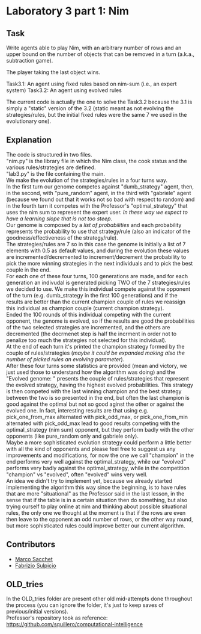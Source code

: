 # Laboratory 3 part 1: Nim

## Task

Write agents able to play Nim, with an arbitrary number of rows and an upper bound  on the number of objects that can be removed in a turn (a.k.a., subtraction game).

The player taking the last object wins.

Task3.1: An agent using fixed rules based on nim-sum (i.e., an expert system)
Task3.2: An agent using evolved rules

The current code is actually the one to solve the Task3.2 because the 3.1 is simply a "static" version of the 3.2 (static meant as not evolving the strategies/rules, but the initial fixed rules were the same 7 we used in the evolutionary one).

## Explanation

The code is structured in two files. \
"nim.py" is the library file in which the Nim class, the cook status and the various rules/strategies are defined. \
"lab3.py" is the file containing the main. \
We make the evolution of the strategies/rules in a four turns way. \
In the first turn our genome competes against "dumb_strategy" agent, then, in the second, with "pure_random" agent, in the third with "gabriele" agent (because we found out that it works not so bad with respect to random) and in the fourth turn it competes with the Professor's "optimal_strategy" that uses the nim sum to represent the expert user. *In these way we expect to have a learning slope that is not too steep*. \
Our genome is composed by a *list of probabilities* and each probability represents the probability to use that strategy/rule (also an indicator of the goodness/effectiveness of the strategy/rule). \
The strategies/rules are 7 so in this case the genome is initially a list of 7 elements with 0.5 as default values, and during the evolution these values are incremented/decremented to increment/decrement the probability to pick the more winning strategies in the next individuals and to pick the best couple in the end. \
For each one of these four turns, 100 generations are made, and for each generation an indivudal is generated picking TWO of the 7 strategies/rules we decided to use.
We make this individual compete against the opponent of the turn (e.g. dumb_strategy in the first 100 generations) and if the results are better than the current champion couple of rules we reassign this individual as champion couple (current champion strategy). \
Ended the 100 rounds of this individual competing with the current opponent, the genome is evolved, so if the results are good the probabilities of the two selected strategies are incremented, and the others are decremented (the decrmenet step is half the incrment in order not to penalize too much the strategies not selected for this individual). \
At the end of each turn it's printed the champion strategy formed by the couple of rules/strategies (*maybe it could be expanded making also the number of picked rules an evolving parameter*). \
After these four turns some statistics are provided (mean and victory, we just used those to understand how the algorithm was doing) and the "Evolved genome: " presents the couple of rules/strategies that represent the evolved strategy, having the highest evolved probabilities.
This strategy is then competed with the last winning champion and the best strategy between the two is so presented in the end, but often the last champion is good against the optimal but not so good aginst the other or against the evolved one.
In fact, interesting results are that using e.g. pick_one_from_max alternated with pick_odd_max, or pick_one_from_min alternated with pick_odd_max lead to good results competing with the optimal_strategy (nim sum) opponent, but they perform badly with the other opponents (like pure_random only and gabriele only). \
Maybe a more sophisticated evolution strategy could perform a little better with all the kind of opponents and please feel free to suggest us any improvements and modifications, for now the one we call "champion" in the end performs very well against the optimal_strategy, while our "evolved" performs very badly against the optimal_strategy, while in the competition "champion" vs "evolved", often "evolved" wins very well. \
An idea we didn't try to implement yet, because we already started implementing the algorithm this way since the beginning, is to have rules that are more "situational" as the Professor said in the last lesson, in the sense that if the table is in a certain situation then do something, but also trying ourself to play online at nim and thinking about possible situational rules, the only one we thought at the moment is that if the rows are even then leave to the opponent an odd number of rows, or the other way round, but more sophisticated rules could improve better our current algorithm.

## Contributors

- [Marco Sacchet](https://github.com/saccuz)
- [Fabrizio Sulpicio](https://github.com/Xiusss)

## OLD_tries
In the OLD_tries folder are present other old mid-attempts done throughout the process (you can ignore the folder, it's just to keep saves of previous/initial versions). \
Professor's repository took as reference: https://github.com/squillero/computational-intelligence